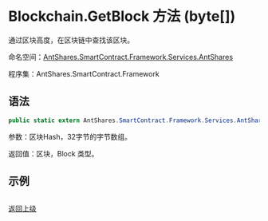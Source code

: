 # Blockchain.GetBlock 方法 (byte[])

通过区块高度，在区块链中查找该区块。

命名空间：[AntShares.SmartContract.Framework.Services.AntShares](../../AntShares.md)

程序集：AntShares.SmartContract.Framework

## 语法

```c#
public static extern AntShares.SmartContract.Framework.Services.AntShares.Block GetBlock(byte[] hash)
```

参数：区块Hash，32字节的字节数组。

返回值：区块，Block 类型。

## 示例

```

```



[返回上级](../Blockchain.md)